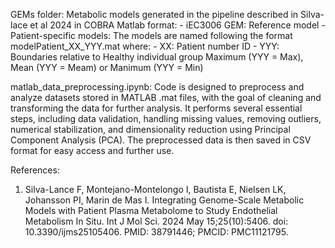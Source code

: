 GEMs folder: Metabolic models generated in the pipeline described in Silva-lace et al 2024 in COBRA Matlab format:
	- iEC3006 GEM: Reference model
	- Patient-specific models: The models are named following the format modelPatient_XX_YYY.mat where:
		- XX: Patient number ID
		- YYY: Boundaries relative to Healthy individual group Maximum (YYY = Max),  Mean (YYY = Meam) or  Manimum (YYY = Min)

matlab_data_preprocessing.ipynb: Code is designed to preprocess and analyze datasets stored in MATLAB .mat files, with the goal of cleaning and transforming the data for further analysis. It performs several essential steps, including data validation, handling missing values, removing outliers, numerical stabilization, and dimensionality reduction using Principal Component Analysis (PCA). The preprocessed data is then saved in CSV format for easy access and further use.

References:
1. Silva-Lance F, Montejano-Montelongo I, Bautista E, Nielsen LK, Johansson PI, Marin de Mas I. Integrating Genome-Scale Metabolic Models with Patient Plasma Metabolome to Study Endothelial Metabolism In Situ. Int J Mol Sci. 2024 May 15;25(10):5406. doi: 10.3390/ijms25105406. PMID: 38791446; PMCID: PMC11121795.